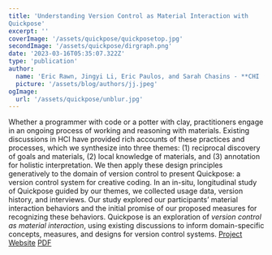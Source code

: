 ```yaml
---
title: 'Understanding Version Control as Material Interaction with
Quickpose'
excerpt: ''
coverImage: '/assets/quickpose/quickposetop.jpg'
secondImage: '/assets/quickpose/dirgraph.png'
date: '2023-03-16T05:35:07.322Z'
type: 'publication'
author:
  name: 'Eric Rawn, Jingyi Li, Eric Paulos, and Sarah Chasins - **CHI ’23 Paper**'
  picture: '/assets/blog/authors/jj.jpeg'
ogImage:
  url: '/assets/quickpose/unblur.jpg'
---
```


Whether a programmer with code or a potter with clay, practitioners
engage in an ongoing process of working and reasoning with
materials. Existing discussions in HCI have provided rich accounts
of these practices and processes, which we synthesize into three
themes: (1) reciprocal discovery of goals and materials, (2) local
knowledge of materials, and (3) annotation for holistic interpretation.
We then apply these design principles generatively to the
domain of version control to present Quickpose: a version control
system for creative coding. In an in-situ, longitudinal study
of Quickpose guided by our themes, we collected usage data, version
history, and interviews. Our study explored our participants’
material interaction behaviors and the initial promise of our proposed
measures for recognizing these behaviors. Quickpose is an
exploration of *version control as material interaction*, using existing
discussions to inform domain-specific concepts, measures, and
designs for version control systems.
[Project Website](/quickpose)
[PDF](/assets/blog/publications/quickpose/Quickpose_CHI23_Rawn.pdf)